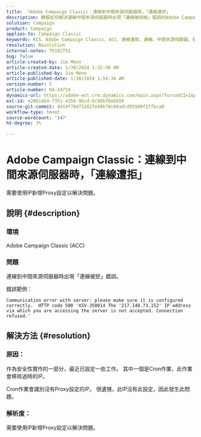 ```yaml
---
title: 「Adobe Campaign Classic：連線到中間來源伺服器時，「連線遭拒」
description: 瞭解如何解決連線中間來源伺服器時出現「連線被拒絕」錯誤的Adobe Campaign Classic問題。
solution: Campaign
product: Campaign
applies-to: Campaign Classic
keywords: KCS、Adobe Campaign Classic、ACC、連線遭拒、連線、中間來源伺服器、疑難排解
resolution: Resolution
internal-notes: TK192751
bug: false
article-created-by: Jim Menn
article-created-date: 1/30/2024 1:32:50 AM
article-published-by: Jim Menn
article-published-date: 1/30/2024 1:54:34 AM
version-number: 5
article-number: KA-14724
dynamics-url: https://adobe-ent.crm.dynamics.com/main.aspx?forceUCI=1&pagetype=entityrecord&etn=knowledgearticle&id=ad8e0175-0fbf-ee11-9079-6045bd006268
exl-id: e2861ab4-f351-435b-9bcd-6c08b76ebb59
source-git-commit: dd19f78d752827e48b7dc68adcd95500f2ffbca0
workflow-type: tm+mt
source-wordcount: '147'
ht-degree: 3%

---
```


# Adobe Campaign Classic：連線到中間來源伺服器時，「連線遭拒」


需要使用IP新增Proxy設定以解決問題。

## 說明 {#description}


### 環境

Adobe Campaign Classic (ACC)

### 問題

連線到中間來源伺服器時出現「連線被拒」錯誤。

錯誤範例：


```
Communication error with server: please make sure it is configured correctly.  HTTP code 500 'XSV-350014 The '217.148.73.152' IP address via which you are accessing the server is not accepted. Connection refused.'
```



## 解決方法 {#resolution}


### 原因：

作為安全性實作的一部分，最近已設定一些工作。 其中一個是Cron作業，此作業會移除過時的IP。

Cron作業會識別沒有Proxy設定的IP。 很遺憾，此IP沒有此設定，因此發生此問題。

### 解析度：

需要使用IP新增Proxy設定以解決問題。
